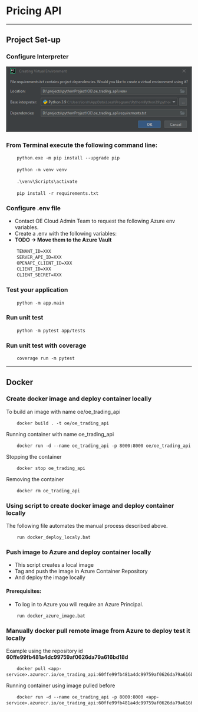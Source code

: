 # Pricing API

---
## Project Set-up

### Configure Interpreter
![Interpreter.png](img/Interpreter.png)

### From Terminal execute the following command line:

```
    python.exe -m pip install --upgrade pip
    
    python -m venv venv
    
    .\venv\Scripts\activate
    
    pip install -r requirements.txt
```

### Configure .env file

* Contact OE Cloud Admin Team to request the following Azure env variables.
* Create a .env with the following variables:
* **TODO -> Move them to the Azure Vault**

```
    TENANT_ID=XXX
    SERVER_API_ID=XXX
    OPENAPI_CLIENT_ID=XXX
    CLIENT_ID=XXX
    CLIENT_SECRET=XXX
```

### Test your application

```
    python -m app.main
```

### Run unit test

```
    python -m pytest app/tests
```

### Run unit test with coverage

```
    coverage run -m pytest 
```

---
## Docker

### Create docker image and deploy container locally

To build an image with name oe/oe_trading_api 

```
    docker build . -t oe/oe_trading_api
```

Running container with name oe_trading_api

```
    docker run -d --name oe_trading_api -p 8000:8000 oe/oe_trading_api 
```

Stopping the container

```
    docker stop oe_trading_api
```

Removing the container

```
    docker rm oe_trading_api
```

### Using script to create docker image and deploy container locally

The following file automates the manual process described above.

```
    run docker_deploy_localy.bat
```

### Push image to Azure and deploy container locally

* This script creates a local image
* Tag and push the image in Azure Container Repository
* And deploy the image locally

#### Prerequisites: 

* To log in to Azure you will require an Azure Principal.

```
    run docker_azure_image.bat
```

### Manually docker pull remote image from Azure to deploy test it locally

Example using the repository id **60ffe99fb481a4dc99759af0626da79a616bd18d**

```
    docker pull <app-service>.azurecr.io/oe_trading_api:60ffe99fb481a4dc99759af0626da79a616bd18d
```

Running container using image pulled before

```
    docker run -d --name oe_trading_api -p 8000:8000 <app-service>.azurecr.io/oe_trading_api:60ffe99fb481a4dc99759af0626da79a616bd18d
```
